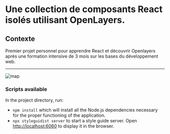 # Une collection de composants React isolés utilisant OpenLayers.

## Contexte 

Premier projet personnel pour apprendre React et découvrir Openlayers après une formation intensive de 3 mois sur les bases du développement web.

---


![map](https://user-images.githubusercontent.com/44428775/101046530-65ce3c00-3581-11eb-8313-d4d253ac48d2.gif)

### Scripts available

In the project directory, run:
-  `npm install` which will install all the Node.js dependencies necessary for the proper functioning of the application.
-  `npx styleguidist server` to start a style guide server. Open [http://localhost:6060](http://localhost:6060) to display it in the browser.


